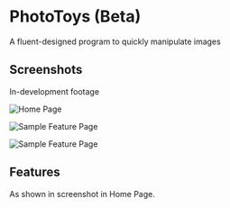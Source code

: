 # PhotoToys (Beta)

A fluent-designed program to quickly manipulate images

## Screenshots

In-development footage

![Home Page](https://media.discordapp.net/attachments/987759500733862028/988258611958546443/unknown.png)

![Sample Feature Page](https://media.discordapp.net/attachments/713975600846733363/988259153220870144/unknown.png)

![Sample Feature Page](https://media.discordapp.net/attachments/713975600846733363/988259358452355072/unknown.png?width=1209&height=650)

## Features

As shown in screenshot in Home Page.
